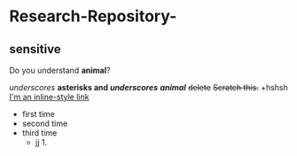 # Research-Repository-
## sensitive
Do you understand **animal**? 

_underscores_
**asterisks and _underscores_**
**_animal_**
~~delete~~
~~Scratch this.~~
+hshsh
[I'm an inline-style link](https://www.google.com)
 - first time
 - second time
 - third time
   - jj
     1.
